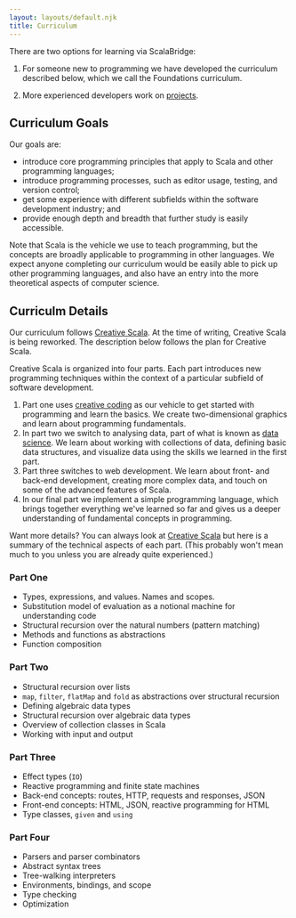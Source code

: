 ```yaml
---
layout: layouts/default.njk
title: Curriculum
---
```


There are two options for learning via ScalaBridge:

1. For someone new to programming we have developed the curriculum described below, which we call the Foundations curriculum.

2. More experienced developers work on [projects](/projects/).


## Curriculum Goals

Our goals are:

* introduce core programming principles that apply to Scala and other programming languages;
* introduce programming processes, such as editor usage, testing, and version control;
* get some experience with different subfields within the software development industry; and
* provide enough depth and breadth that further study is easily accessible.

Note that Scala is the vehicle we use to teach programming, but the concepts are broadly applicable to programming in other languages. We expect anyone completing our curriculum would be easily able to pick up other programming languages, and also have an entry into the more theoretical aspects of computer science.


## Curriculm Details

Our curriculum follows [Creative Scala][creative-scala]. At the time of writing, Creative Scala is being reworked. The description below follows the plan for Creative Scala.

Creative Scala is organized into four parts. Each part introduces new programming techniques within the context of a particular subfield of software development.

1. Part one uses [creative coding][creative-coding] as our vehicle to get started with programming and learn the basics. We create two-dimensional graphics and learn about programming fundamentals.
2. In part two we switch to analysing data, part of what is known as [data science][data-science]. We learn about working with collections of data, defining basic data structures, and visualize data using the skills we learned in the first part.
3. Part three switches to web development. We learn about front- and back-end development, creating more complex data, and touch on some of the advanced features of Scala.
4. In our final part we implement a simple programming language, which brings together everything we've learned so far and gives us a deeper understanding of fundamental concepts in programming.

Want more details? You can always look at [Creative Scala][creative-scala] but here is a summary of the technical aspects of each part. (This probably won't mean much to you unless you are already quite experienced.)


### Part One

* Types, expressions, and values. Names and scopes.
* Substitution model of evaluation as a notional machine for understanding code
* Structural recursion over the natural numbers (pattern matching)
* Methods and functions as abstractions
* Function composition


### Part Two

* Structural recursion over lists
* `map`, `filter`, `flatMap` and `fold` as abstractions over structural recursion
* Defining algebraic data types
* Structural recursion over algebraic data types
* Overview of collection classes in Scala
* Working with input and output


### Part Three

* Effect types (`IO`)
* Reactive programming and finite state machines
* Back-end concepts: routes, HTTP, requests and responses, JSON
* Front-end concepts: HTML, JSON, reactive programming for HTML
* Type classes, `given` and `using`


### Part Four

* Parsers and parser combinators
* Abstract syntax trees
* Tree-walking interpreters
* Environments, bindings, and scope
* Type checking
* Optimization

[creative-scala]: https://www.creativescala.org/
[creative-coding]: https://en.wikipedia.org/wiki/Creative_coding
[data-science]: https://en.wikipedia.org/wiki/Data_science
